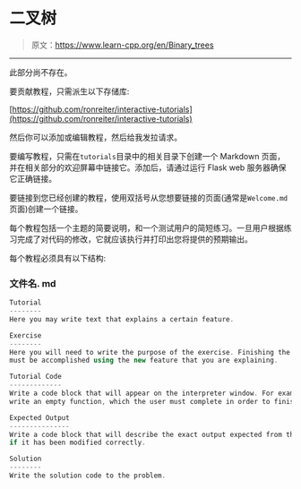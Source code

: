 # 二叉树

> 原文：<https://www.learn-cpp.org/en/Binary_trees>

* * *

此部分尚不存在。

要贡献教程，只需派生以下存储库:

[https://github.com/ronreiter/interactive-tutorials](https://github.com/ronreiter/interactive-tutorials)

然后你可以添加或编辑教程，然后给我发拉请求。

要编写教程，只需在`tutorials`目录中的相关目录下创建一个 Markdown 页面，并在相关部分的欢迎屏幕中链接它。添加后，请通过运行 Flask web 服务器确保它正确链接。

要链接到您已经创建的教程，使用双括号从您想要链接的页面(通常是`Welcome.md`页面)创建一个链接。

每个教程包括一个主题的简要说明，和一个测试用户的简短练习。一旦用户根据练习完成了对代码的修改，它就应该执行并打印出您将提供的预期输出。

每个教程必须具有以下结构:

### 文件名. md

```cpp
Tutorial
--------
Here you may write text that explains a certain feature.

Exercise
--------
Here you will need to write the purpose of the exercise. Finishing the exercise correctly
must be accomplished using the new feature that you are explaining.

Tutorial Code
-------------
Write a code block that will appear on the interpreter window. For example, you may
write an empty function, which the user must complete in order to finish the exercise.

Expected Output
---------------
Write a code block that will describe the exact output expected from the modified code,
if it has been modified correctly.

Solution
--------
Write the solution code to the problem. 
```